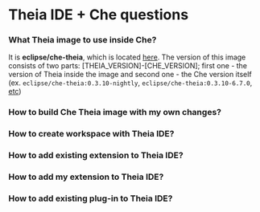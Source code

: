 # Theia IDE + Che questions

### What Theia image to use inside Che?
It is **eclipse/che-theia**, which is located [here](https://hub.docker.com/r/eclipse/che-theia/).
The version of this image consists of two parts: [THEIA_VERSION]-[CHE_VERSION]; first one - the version of Theia inside the image and second one - the Che version itself (ex. `eclipse/che-theia:0.3.10-nightly`, `eclipse/che-theia:0.3.10-6.7.0`, [etc](https://hub.docker.com/r/eclipse/che-theia/tags/)) 
 

### How to build Che Theia image with my own changes?

### How to create workspace with Theia IDE?

### How to add existing extension to Theia IDE?

### How to add my extension to Theia IDE?

### How to add existing plug-in to Theia IDE?
